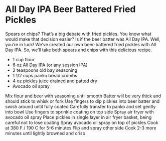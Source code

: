 # All Day IPA Beer Battered Fried Pickles

Spears or chips? That’s a big debate with fried pickles. You know what would make that decision easier? Is if the beer batter was All Day IPA. Well, you’re in luck! We’ve created our own beer-battered fried pickles with All Day IPA. So, we’ll take both spears and chips with this delicious recipe.

- 1 cup flour
- 6 oz All Day IPA (or any session IPA)
- 2 teaspoons old bay seasoning
- 1 1/2 cups panko bread crumbs
- 4 oz pickles juice drained and patted dry
- Avocado oil spray

Mix flour and beer with seasoning until smooth
Batter will be very thick and should stick to whisk or fork
Use fingers to dip pickles into beer batter and swish around until fully coated
Carefully transfer to panko and set gently into bowl
Use fingers to sprinkle coating on top side
Spray air fryer with avocado oil spray
Place pickles in single layer in air fryer basket, being careful not to lose coating
Spray avocado oil spray on top of pickles
Cook at 380 F / 190 C for 5-6 minutes
Flip and spray other side
Cook 2-3 more minutes until lightly browned and crisp